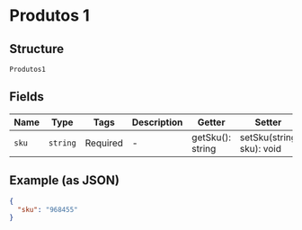 
# Produtos 1

## Structure

`Produtos1`

## Fields

| Name | Type | Tags | Description | Getter | Setter |
|  --- | --- | --- | --- | --- | --- |
| `sku` | `string` | Required | - | getSku(): string | setSku(string sku): void |

## Example (as JSON)

```json
{
  "sku": "968455"
}
```

